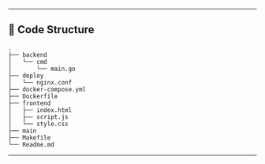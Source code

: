 
---

## 📁 Code Structure

```
.
├── backend
│   └── cmd
│       └── main.go
├── deploy
│   └── nginx.conf
├── docker-compose.yml
├── Dockerfile
├── frontend
│   ├── index.html
│   ├── script.js
│   └── style.css
├── main
├── Makefile
└── Readme.md
```

---
